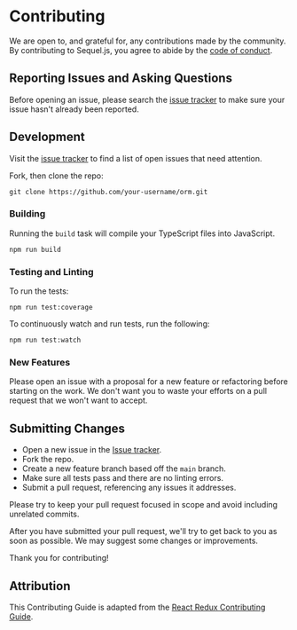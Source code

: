 # Contributing

We are open to, and grateful for, any contributions made by the community. By
contributing to Sequel.js, you agree to abide by the
[code of conduct](https://github.com/sequeljs/orm/blob/main/CODE_OF_CONDUCT.md).

## Reporting Issues and Asking Questions

Before opening an issue, please search the
[issue tracker](https://github.com/sequeljs/orm/issues) to make sure your issue
hasn't already been reported.

## Development

Visit the [issue tracker](https://github.com/sequeljs/orm/issues) to find a list
of open issues that need attention.

Fork, then clone the repo:

```shell
git clone https://github.com/your-username/orm.git
```

### Building

Running the `build` task will compile your TypeScript files into JavaScript.

```shell
npm run build
```

### Testing and Linting

To run the tests:

```shell
npm run test:coverage
```

To continuously watch and run tests, run the following:

```shell
npm run test:watch
```

### New Features

Please open an issue with a proposal for a new feature or refactoring before
starting on the work. We don't want you to waste your efforts on a pull request
that we won't want to accept.

## Submitting Changes

- Open a new issue in the
  [Issue tracker](https://github.com/sequeljs/orm/issues).
- Fork the repo.
- Create a new feature branch based off the `main` branch.
- Make sure all tests pass and there are no linting errors.
- Submit a pull request, referencing any issues it addresses.

Please try to keep your pull request focused in scope and avoid including
unrelated commits.

After you have submitted your pull request, we'll try to get back to you as soon
as possible. We may suggest some changes or improvements.

Thank you for contributing!

## Attribution

This Contributing Guide is adapted from the
[React Redux Contributing Guide](https://github.com/reduxjs/react-redux/blob/main/CONTRIBUTING.md).
